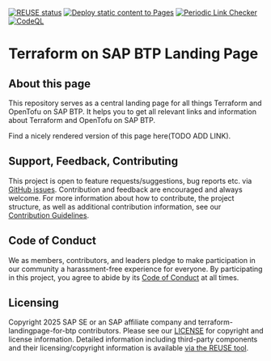 [![REUSE status](https://api.reuse.software/badge/github.com/SAP-docs/terraform-landingpage-for-btp)](https://api.reuse.software/info/github.com/SAP-docs/terraform-landingpage-for-btp) [![Deploy static content to Pages](https://github.com/SAP-docs/terraform-landingpage-for-btp/actions/workflows/deploy-to-gh-pages.yml/badge.svg)](https://github.com/SAP-docs/terraform-landingpage-for-btp/actions/workflows/deploy-to-gh-pages.yml) [![Periodic Link Checker](https://github.com/SAP-docs/terraform-landingpage-for-btp/actions/workflows/periodic-link-watcher.yml/badge.svg)](https://github.com/SAP-docs/terraform-landingpage-for-btp/actions/workflows/periodic-link-watcher.yml) [![CodeQL](https://github.com/SAP-docs/terraform-landingpage-for-btp/actions/workflows/github-code-scanning/codeql/badge.svg)](https://github.com/SAP-docs/terraform-landingpage-for-btp/actions/workflows/github-code-scanning/codeql)

# Terraform on SAP BTP Landing Page

## About this page

This repository serves as a central landing page for all things Terraform and OpenTofu on SAP BTP. It helps you to get all relevant links and information about Terraform and OpenTofu on SAP BTP.

Find a nicely rendered version of this page here(TODO ADD LINK).

## Support, Feedback, Contributing

This project is open to feature requests/suggestions, bug reports etc. via [GitHub issues](https://github.com/SAP-docs/terraform-landingpage-for-btp/issues). Contribution and feedback are encouraged and always welcome. For more information about how to contribute, the project structure, as well as additional contribution information, see our [Contribution Guidelines](CONTRIBUTING.md).

## Code of Conduct

We as members, contributors, and leaders pledge to make participation in our community a harassment-free experience for everyone. By participating in this project, you agree to abide by its [Code of Conduct](https://github.com/SAP-docs/terraform-landingpage-for-btp?tab=coc-ov-file) at all times.

## Licensing

Copyright 2025 SAP SE or an SAP affiliate company and terraform-landingpage-for-btp contributors. Please see our [LICENSE](LICENSE) for copyright and license information. Detailed information including third-party components and their licensing/copyright information is available [via the REUSE tool](https://api.reuse.software/info/github.com/SAP-docs/terraform-landingpage-for-btp).
